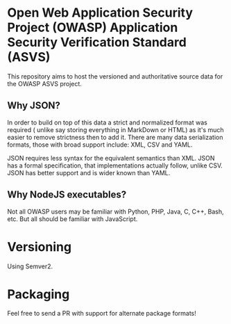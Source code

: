 # Open Web Application Security Project (OWASP) Application Security Verification Standard (ASVS)

This repository aims to host the versioned and authoritative source data for the OWASP ASVS project.

## Why JSON?
In order to build on top of this data a strict and normalized format was required (
unlike say storing everything in MarkDown or HTML) as it's much easier to remove strictness then to add it.
There are many data serialization formats, those with broad support include: XML, CSV and YAML.

JSON requires less syntax for the equivalent semantics than XML.
JSON has a formal specification, that implementations actually follow, unlike CSV.
JSON has better support and is wider known than YAML.

## Why NodeJS executables?
Not all OWASP users may be familiar with Python, PHP, Java, C, C++, Bash, etc.
But all should be familiar with JavaScript.

# Versioning
Using Semver2.

# Packaging
Feel free to send a PR with support for alternate package formats!